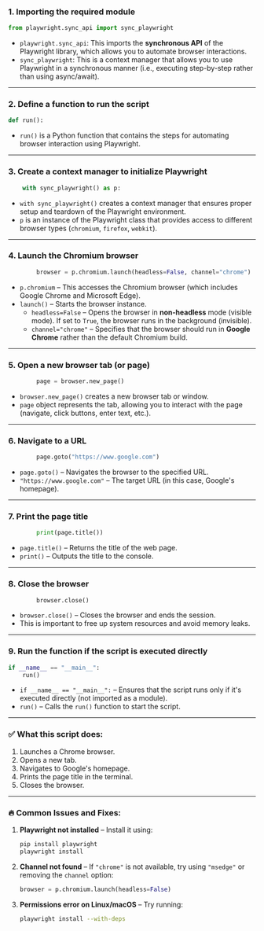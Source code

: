 
### 1. **Importing the required module**
```python
from playwright.sync_api import sync_playwright
```
- `playwright.sync_api`: This imports the **synchronous API** of the Playwright library, which allows you to automate browser interactions.
- `sync_playwright`: This is a context manager that allows you to use Playwright in a synchronous manner (i.e., executing step-by-step rather than using async/await).

---

### 2. **Define a function to run the script**
```python
def run():
```
- `run()` is a Python function that contains the steps for automating browser interaction using Playwright.

---

### 3. **Create a context manager to initialize Playwright**
```python
    with sync_playwright() as p:
```
- `with sync_playwright()` creates a context manager that ensures proper setup and teardown of the Playwright environment.
- `p` is an instance of the Playwright class that provides access to different browser types (`chromium`, `firefox`, `webkit`).

---

### 4. **Launch the Chromium browser**
```python
        browser = p.chromium.launch(headless=False, channel="chrome")
```
- `p.chromium` – This accesses the Chromium browser (which includes Google Chrome and Microsoft Edge).
- `launch()` – Starts the browser instance.
  - `headless=False` – Opens the browser in **non-headless** mode (visible mode). If set to `True`, the browser runs in the background (invisible).
  - `channel="chrome"` – Specifies that the browser should run in **Google Chrome** rather than the default Chromium build.

---

### 5. **Open a new browser tab (or page)**
```python
        page = browser.new_page()
```
- `browser.new_page()` creates a new browser tab or window.
- `page` object represents the tab, allowing you to interact with the page (navigate, click buttons, enter text, etc.).

---

### 6. **Navigate to a URL**
```python
        page.goto("https://www.google.com")
```
- `page.goto()` – Navigates the browser to the specified URL.
- `"https://www.google.com"` – The target URL (in this case, Google's homepage).

---

### 7. **Print the page title**
```python
        print(page.title())
```
- `page.title()` – Returns the title of the web page.
- `print()` – Outputs the title to the console.

---

### 8. **Close the browser**
```python
        browser.close()
```
- `browser.close()` – Closes the browser and ends the session.
- This is important to free up system resources and avoid memory leaks.

---

### 9. **Run the function if the script is executed directly**
```python
if __name__ == "__main__":
    run()
```
- `if __name__ == "__main__":` – Ensures that the script runs only if it's executed directly (not imported as a module).
- `run()` – Calls the `run()` function to start the script.

---

### ✅ **What this script does:**
1. Launches a Chrome browser.
2. Opens a new tab.
3. Navigates to Google's homepage.
4. Prints the page title in the terminal.
5. Closes the browser. 

---

### 🔥 **Common Issues and Fixes:**
1. **Playwright not installed** – Install it using:
   ```bash
   pip install playwright
   playwright install
   ```

2. **Channel not found** – If `"chrome"` is not available, try using `"msedge"` or removing the `channel` option:
   ```python
   browser = p.chromium.launch(headless=False)
   ```

3. **Permissions error on Linux/macOS** – Try running:
   ```bash
   playwright install --with-deps
   ```
